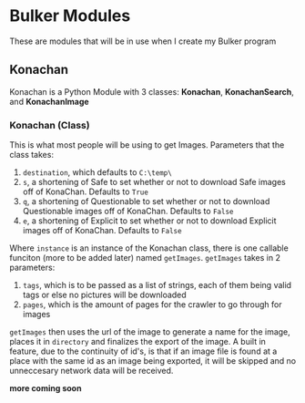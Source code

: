 # Bulker Modules
These are modules that will be in use when I create my Bulker program

## Konachan
Konachan is a Python Module with 3 classes: **Konachan**, **KonachanSearch**, and **KonachanImage**

### Konachan (Class)
This is what most people will be using to get Images. 
Parameters that the class takes:
1. `destination`, which defaults to `C:\temp\`
2. `s`, a shortening of Safe to set whether or not to download Safe images off of KonaChan. Defaults to `True`
3. `q`, a shortening of Questionable to set whether or not to download Questionable images off of KonaChan. Defaults to `False`
4.  `e`, a shortening of Explicit to set whether or not to download Explicit images off of KonaChan. Defaults to `False`

Where `instance` is an instance of the Konachan class, there is one callable funciton (more to be added later) named `getImages`.
`getImages` takes in 2 parameters:
1. `tags`, which is to be passed as a list of strings, each of them being valid tags or else no pictures will be downloaded
2. `pages`, which is the amount of pages for the crawler to go through for images

`getImages` then uses the url of the image to generate a name for the image, places it in `directory` and finalizes the export of the image.
A built in feature, due to the continuity of id's, is that if an image file is found at a place with the same id as an image being exported, it will be skipped and no unneccesary network data will be received.

**more coming soon**
